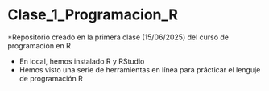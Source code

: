 # Clase_1_Programacion_R
*Repositorio creado en la primera clase (15/06/2025) del curso de programación en R

* En local, hemos instalado R y RStudio
* Hemos visto una serie de herramientas en línea para  prácticar el lenguje de programación R
